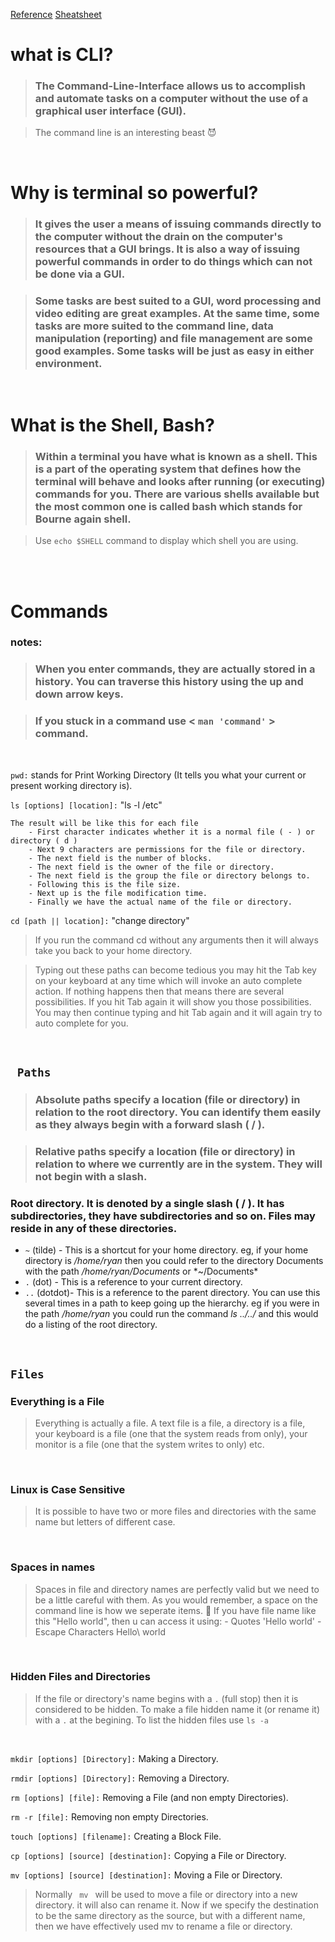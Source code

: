 [Reference](https://ryanstutorials.net/linuxtutorial/)
[Sheatsheet](https://ryanstutorials.net/linuxtutorial/cheatsheet.php)

# what is CLI?
>### The Command-Line-Interface allows us to accomplish and automate tasks on a computer without the use of a graphical user interface (GUI).

> The command line is an interesting beast 😈

<br>

# Why is terminal so powerful?
>### It gives the user a means of issuing commands directly to the computer without the drain on the computer's resources that a GUI brings. It is also a way of issuing powerful commands in order to do things which can not be done via a GUI.

>### Some tasks are best suited to a GUI, word processing and video editing are great examples. At the same time, some tasks are more suited to the command line, data manipulation (reporting) and file management are some good examples. Some tasks will be just as easy in either environment. 

<br>

# What is the Shell, Bash?
>### Within a terminal you have what is known as a shell. This is a part of the operating system that defines how the terminal will behave and looks after running (or executing) commands for you. There are various shells available but the most common one is called bash which stands for Bourne again shell.

> Use <code>echo $SHELL</code> command to display which shell you are using.

<br>
<br>

# Commands

### notes:
>### When you enter commands, they are actually stored in a history. You can traverse this history using the up and down arrow keys.

>### If you stuck in a command use < <code>man 'command'</code> > command.

<br>

<code>pwd:</code> stands for Print Working Directory (It tells you what your current or present working directory is).

<code>ls [options] [location]:</code> "ls -l /etc"

    The result will be like this for each file
        - First character indicates whether it is a normal file ( - ) or directory ( d )
        - Next 9 characters are permissions for the file or directory.
        - The next field is the number of blocks.
        - The next field is the owner of the file or directory.
        - The next field is the group the file or directory belongs to.
        - Following this is the file size.
        - Next up is the file modification time.
        - Finally we have the actual name of the file or directory.

<code>cd [path || location]:</code> "change directory"
> If you run the command cd without any arguments then it will always take you back to your home directory.

> Typing out these paths can become tedious you may hit the Tab key on your keyboard at any time which will invoke an auto complete action. If nothing happens then that means there are several possibilities. If you hit Tab again it will show you those possibilities. You may then continue typing and hit Tab again and it will again try to auto complete for you.

<br>

## <code> Paths </code>

>### **Absolute paths** specify a location (file or directory) in relation to the root directory. You can identify them easily as they always begin with a forward slash ( / ).

>### **Relative paths** specify a location (file or directory) in relation to where we currently are in the system. They will not begin with a slash.

### **Root** directory. It is denoted by a single slash ( / ). It has subdirectories, they have subdirectories and so on. Files may reside in any of these directories.

- <code>~</code> (tilde) - This is a shortcut for your home directory. eg, if your home directory is */home/ryan* then you could refer to the directory Documents with the path */home/ryan/Documents* or *~/Documents*
- <code>.</code> (dot) - This is a reference to your current directory.
- <code>..</code> (dotdot)- This is a reference to the parent directory. You can use this several times in a path to keep going up the hierarchy. eg if you were in the path */home/ryan* you could run the command *ls ../../* and this would do a listing of the root directory.

<br>

## <code>Files</code>
### Everything is a File
> Everything is actually a file. A text file is a file, a directory is a file, your keyboard is a file (one that the system reads from only), your monitor is a file (one that the system writes to only) etc.

<br>

### Linux is Case Sensitive
> It is possible to have two or more files and directories with the same name but letters of different case.

<br>

### Spaces in names
>Spaces in file and directory names are perfectly valid but we need to be a little careful with them.
>As you would remember, a space on the command line is how we seperate items. 🤨
> If you have file name like this "Hello world", then u can access it using:
    - Quotes 'Hello world'
    - Escape Characters Hello\ world

<br>

### Hidden Files and Directories
>If the file or directory's name begins with a <code>.</code> (full stop) then it is considered to be hidden.
> To make a file hidden name it (or rename it) with a <code>.</code> at the begining.
> To list the hidden files use <code>ls -a</code>

<br>

<code>mkdir [options] [Directory]:</code> Making a Directory.

<code>rmdir [options] [Directory]:</code> Removing a Directory.

<code>rm [options] [file]:</code> Removing a File (and non empty Directories).

<code>rm -r [file]:</code> Removing non empty Directories.

<code>touch [options] [filename]:</code> Creating a Block File.

<code>cp [options] [source] [destination]:</code> Copying a File or Directory.

<code>mv [options] [source] [destination]:</code> Moving a File or Directory.

>Normally <code> mv </code> will be used to move a file or directory into a new directory. it will also can rename it. Now if we specify the destination to be the same directory as the source, but with a different name, then we have effectively used mv to rename a file or directory. 

